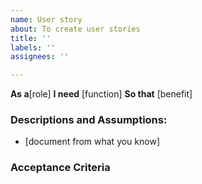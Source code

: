 ```yaml
---
name: User story
about: To create user stories
title: ''
labels: ''
assignees: ''

---
```


**As a**[role]
**I need** [function]
**So that** [benefit]

 ### Descriptions and Assumptions:
* [document from what you know]

### Acceptance Criteria

